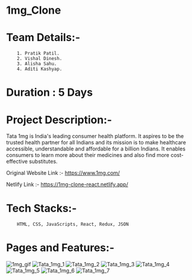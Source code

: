 # 1mg_Clone

# Team Details:-
        1. Pratik Patil.
        2. Vishal Dinesh.
        3. Alisha Sahu.
        4. Aditi Kashyap.
   
# Duration : 5 Days

# Project Description:-
Tata 1mg is India's leading consumer health platform. It aspires to be the trusted health partner for all Indians and its mission is to make healthcare accessible, understandable and affordable for a billion Indians. It enables consumers to learn more about their medicines and also find more cost-effective substitutes.
  
  Original Website Link :- https://www.1mg.com/
  
  Netlify Link :- https://1mg-clone-react.netlify.app/
  
# Tech Stacks:- 
        HTML, CSS, JavaScripts, React, Redux, JSON 
        
# Pages and Features:- 
![1mg_gif](https://user-images.githubusercontent.com/113718053/214326267-7b246ff6-aeca-46c6-b66f-5a772d99a370.gif)
![Tata_1mg_1](https://user-images.githubusercontent.com/113718053/214326388-5929846f-c53d-4469-9b86-ffd669558134.png)
![Tata_1mg_2](https://user-images.githubusercontent.com/113718053/214326396-b07d6162-d364-4427-8045-a3ef0b31058e.png)
![Tata_1mg_3](https://user-images.githubusercontent.com/113718053/214326411-8ea74064-47f2-46ff-a434-8fee8f804b6c.png)
![Tata_1mg_4](https://user-images.githubusercontent.com/113718053/214326431-ce04bb74-59fc-458a-a503-b57a24e68fef.png)
![Tata_1mg_5](https://user-images.githubusercontent.com/113718053/214326469-f1f828f4-f732-47b6-ace9-eb93fc8a3a60.png)
![Tata_1mg_6](https://user-images.githubusercontent.com/113718053/214326496-b0a01ab4-3958-4055-a3e3-b6baa87f0519.png)
![Tata_1mg_7](https://user-images.githubusercontent.com/113718053/214326513-c85d3ebf-f25b-44e5-a067-8aa3231963cb.png)
